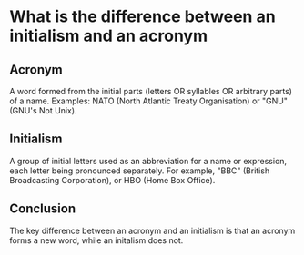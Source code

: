 # What is the difference between an initialism and an acronym

## Acronym
    
A word formed from the initial parts (letters OR syllables OR arbitrary parts) of a name.
Examples: NATO (North Atlantic Treaty Organisation) or "GNU" (GNU's Not Unix).

## Initialism

A group of initial letters used as an abbreviation for a name or expression, each letter being pronounced separately.
For example, "BBC" (British Broadcasting Corporation), or HBO (Home Box Office).

## Conclusion

The key difference between an acronym and an initialism is that an acronym forms a new word, while an initalism does not.